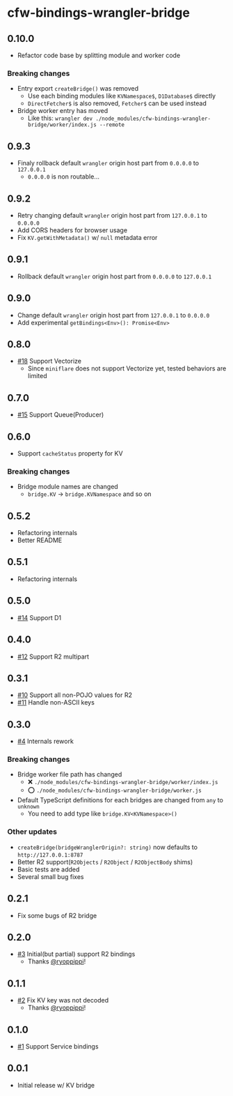 # cfw-bindings-wrangler-bridge

## 0.10.0

- Refactor code base by splitting module and worker code

### Breaking changes

- Entry export `createBridge()` was removed
  - Use each binding modules like `KVNamespace$`, `D1Database$` directly
  - `DirectFetcher$` is also removed, `Fetcher$` can be used instead
- Bridge worker entry has moved
  - Like this: `wrangler dev ./node_modules/cfw-bindings-wrangler-bridge/worker/index.js --remote`

## 0.9.3

- Finaly rollback default `wrangler` origin host part from `0.0.0.0` to `127.0.0.1`
  - `0.0.0.0` is non routable...

## 0.9.2

- Retry changing default `wrangler` origin host part from `127.0.0.1` to `0.0.0.0`
- Add CORS headers for browser usage
- Fix `KV.getWithMetadata()` w/ `null` metadata error

## 0.9.1

- Rollback default `wrangler` origin host part from `0.0.0.0` to `127.0.0.1`

## 0.9.0

- Change default `wrangler` origin host part from `127.0.0.1` to `0.0.0.0`
- Add experimental `getBindings<Env>(): Promise<Env>`

## 0.8.0

- [#18](https://github.com/leaysgur/cfw-bindings-wrangler-bridge/pull/18) Support Vectorize
  - Since `miniflare` does not support Vectorize yet, tested behaviors are limited

## 0.7.0

- [#15](https://github.com/leaysgur/cfw-bindings-wrangler-bridge/pull/15) Support Queue(Producer)

## 0.6.0

- Support `cacheStatus` property for KV

### Breaking changes

- Bridge module names are changed
  - `bridge.KV` -> `bridge.KVNamespace` and so on

## 0.5.2

- Refactoring internals
- Better README

## 0.5.1

- Refactoring internals

## 0.5.0

- [#14](https://github.com/leaysgur/cfw-bindings-wrangler-bridge/pull/14) Support D1

## 0.4.0

- [#12](https://github.com/leaysgur/cfw-bindings-wrangler-bridge/pull/12) Support R2 multipart

## 0.3.1

- [#10](https://github.com/leaysgur/cfw-bindings-wrangler-bridge/pull/10) Support all non-POJO values for R2
- [#11](https://github.com/leaysgur/cfw-bindings-wrangler-bridge/pull/11) Handle non-ASCII keys

## 0.3.0

- [#4](https://github.com/leaysgur/cfw-bindings-wrangler-bridge/pull/4) Internals rework

### Breaking changes

- Bridge worker file path has changed
  - ❌ `./node_modules/cfw-bindings-wrangler-bridge/worker/index.js`
  - ⭕ `./node_modules/cfw-bindings-wrangler-bridge/worker.js`
- Default TypeScript definitions for each bridges are changed from `any` to `unknown`
  - You need to add type like `bridge.KV<KVNamespace>()`

### Other updates

- `createBridge(bridgeWranglerOrigin?: string)` now defaults to `http://127.0.0.1:8787`
- Better R2 support(`R2Objects` / `R2Object` / `R2ObjectBody` shims)
- Basic tests are added
- Several small bug fixes

## 0.2.1

- Fix some bugs of R2 bridge

## 0.2.0

- [#3](https://github.com/leaysgur/cfw-bindings-wrangler-bridge/pull/3) Initial(but partial) support R2 bindings
  - Thanks [@ryoppippi](https://github.com/ryoppippi)!

## 0.1.1

- [#2](https://github.com/leaysgur/cfw-bindings-wrangler-bridge/pull/2) Fix KV key was not decoded
  - Thanks [@ryoppippi](https://github.com/ryoppippi)!

## 0.1.0

- [#1](https://github.com/leaysgur/cfw-bindings-wrangler-bridge/pull/1) Support Service bindings

## 0.0.1

- Initial release w/ KV bridge
